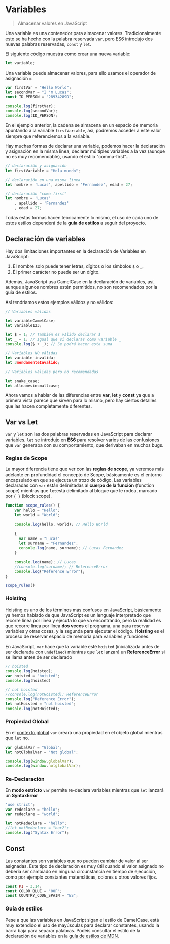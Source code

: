 # Variables

> Almacenar valores en JavaScript

Una variable es una contenedor para almacenar valores. Tradicionalmente esto se ha hecho con la palabra reservada `var`, pero ES6 introdujo dos nuevas palabras reservadas, `const` y `let`.

El siguiente código muestra como crear una nueva variable:

``` javascript
let variable;
```

Una variable puede almacenar valores, para ello usamos el operador de asignación `=`:

``` javascript
var firstVar = "Hello World";
let secondVar = "I 'm Lucas";
const ID_PERSON = "28934289D";

console.log(firstVar);
console.log(secondVar);
console.log(ID_PERSON);
```

En el ejemplo anterior, la cadena se almacena en un espacio de memoria apuntando a la variable `firstVariable`, así, podremos acceder a este valor siempre que referenciemos a la variable.

Hay muchas formas de declarar una variable, podemos hacer la declaración y asignación en la misma linea, declarar múltiples variables a la vez (aunque no es muy recomendable), usando el estilo "comma-first"...

``` javascript
// declaración y asignación
let firstVariable = "Hola mundo";

// declaración en una misma linea
let nombre = 'Lucas', apellido = 'Fernandez', edad = 27;

// declaración "coma first"
let nombre = 'Lucas'
    , apellido = 'Fernandez'
    , edad = 27; 
```

Todas estas formas hacen teóricamente lo mismo, el uso de cada uno de estos estilos dependerá de la **guía de estilos** a seguir del proyecto.

## Declaración de variables

Hay dos limitaciones importantes en la declaración de Variables en JavaScript:

 1. El nombre solo puede tener letras, dígitos o los símbolos `$` o `_`.
 2. El primer carácter no puede ser un dígito.

Además, JavaScript usa CamelCase en la declaración de variables, así, aunque algunos nombres estén permitidos, no son recomendados por la guía de estilos.

Así tendríamos estos ejemplos válidos y no válidos:

``` javascript
// Variables válidas

let variableCamelCase;
let variable123;

let $ = 1; // También es válido declarar $
let _ = 1; // Igual que si declaras como variable _
console.log($ + _); // Se podrá hacer esta suma

// Variables NO válidas
let variable-invalida;
let 3mendamenteInvalido;

// Variables válidas pero no recomendadas

let snake_case;
let allnamesinsmallcase;

```

Ahora vamos a hablar de las diferencias entre **var**, **let** y **const** ya que a primera vista parece que sirven para lo mismo, pero hay ciertos detalles que las hacen completamente diferentes.

## Var vs Let

`var` y `let` son las dos palabras reservadas en JavaScript para declarar variables. `let` se introdujo en **ES6** para resolver varios de las confusiones que `var` generaba con su comportamiento, que derivaban en muchos bugs.

### Reglas de Scope

La mayor diferencia tiene que ver con las **reglas de scope**, ya veremos más adelante en profundidad el concepto de Scope, básicamente es el entorno encapsulado en que se ejecuta un trozo de código. Las variables declaradas con `var` están delimitadas al **cuerpo de la función** (function scope) mientras que `let`está delimitado al bloque que le rodea, marcado por `{ }` (block scope).

```javascript
function scope_rules() {
    var hello = "Hello";
    let world = "World";
  
    console.log(hello, world); // Hello World
  
    {
      var name = "Lucas"
      let surname = "Fernandez";
      console.log(name, surname); // Lucas Fernandez
    }
  
    console.log(name); // Lucas
    //console.log(surname); // ReferenceError
    console.log("Reference Error");
}

scope_rules()
```

### Hoisting

Hoisting es uno de los términos más confusos en JavaScript, básicamente ya hemos hablado de que JavaScript es un lenguaje interpretado que recorre línea por línea y ejecuta lo que va encontrando, pero la realidad es que recorre línea por línea **dos veces** el programa, una para reservar variables y otras cosas, y la segunda para ejecutar el código. **Hoisting** es el proceso de reservar espacio de memoria para variables y funciones.

En JavaScript, `var` hace que la variable esté `hoisted` (inicializada antes de ser declarada con `undefined`) mientras que `let` lanzará un **ReferenceError** si se llama antes de ser declarado

```javascript
// hoisted
console.log(hoisted);
var hoisted = "hoisted";
console.log(hoisted)

// not hoisted
//console.log(notHoisted); ReferenceError
console.log("Reference Error");
let notHoisted = "not hoisted";
console.log(notHoisted);
```

### Propiedad Global

En el [contexto global](/advanced/2_global_namespace/README.md) `var` creará una propiedad en el objeto global mientras que `let` no.

```javascript
var globalVar = "Global";
let notGlobalVar = "Not global";

console.log(window.globalVar);
console.log(window.notglobalVar);
```

### Re-Declaración

En **modo estricto** `var` permite re-declara variables mientras que `let` lanzará un **SyntaxError**

```javascript
'use strict';
var redeclare = "hello";
var redeclare = "world"; 

let notRedeclare = "hello"; 
//let notRedeclare = "bar2"; 
console.log("Syntax Error");

```

## Const

Las constantes son variables que no pueden cambiar de valor al ser asignadas. Este tipo de declaración es muy útil cuando el valor asignado no debería ser cambiado en ninguna circunstancia en tiempo de ejecución, como por ejemplo constantes matemáticas, colores u otros valores fijos.

``` javascript
const PI = 3.14;
const COLOR_BLUE = "00F";
const COUNTRY_CODE_SPAIN = "ES";
```

### Guía de estilos

Pese a que las variables en JavaScript sigan el estilo de CamelCase, está muy extendido el uso de mayúsculas para declarar constantes, usando la barra baja para separar palabras. Podéis consultar el estilo de la declaración de variables en la [guía de estilos de MDN](https://developer.mozilla.org/en-US/docs/MDN/Guidelines/Code_guidelines/JavaScript#variables).
